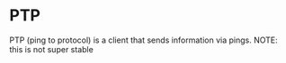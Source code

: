 # PTP
PTP (ping to protocol) is a client that sends information via pings. NOTE: this is not super stable
